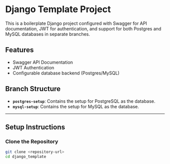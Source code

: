 # Django Template Project

This is a boilerplate Django project configured with Swagger for API documentation, JWT for authentication, and support for both Postgres and MySQL databases in separate branches.

## Features

- Swagger API Documentation
- JWT Authentication
- Configurable database backend (Postgres/MySQL)

## Branch Structure

- **`postgres-setup`**: Contains the setup for PostgreSQL as the database.
- **`mysql-setup`**: Contains the setup for MySQL as the database.

---

## Setup Instructions

### Clone the Repository

```bash
git clone <repository-url>
cd django_template
```
